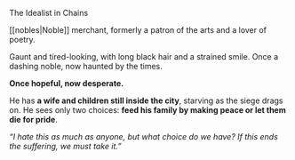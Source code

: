 The Idealist in Chains  

[[nobles|Noble]] merchant, formerly a patron of the arts and a lover of poetry.

Gaunt and tired-looking, with long black hair and a strained smile. Once a dashing noble, now haunted by the times.

**Once hopeful, now desperate.** 

He has **a wife and children still inside the city**, starving as the siege drags on. He sees only two choices: **feed his family by making peace or let them die for pride**.

_“I hate this as much as anyone, but what choice do we have? If this ends the suffering, we must take it.”_